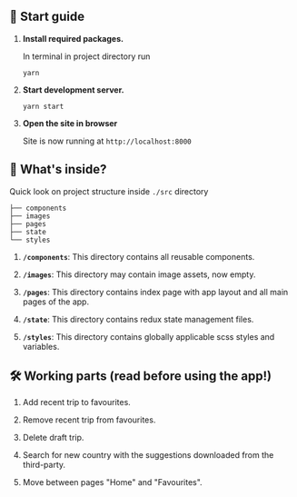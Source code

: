 ## 🚀 Start guide

1.  **Install required packages.**

    In terminal in project directory run

    ```
    yarn
    ```

1.  **Start development server.**

    ```
    yarn start
    ```

1.  **Open the site in browser**

    Site is now running at `http://localhost:8000`

## 🧐 What's inside?

Quick look on project structure inside `./src` directory

    ├── components
    ├── images
    ├── pages
    ├── state
    └── styles

1.  **`/components`**: This directory contains all reusable components.

2.  **`/images`**: This directory may contain image assets, now empty.

3.  **`/pages`**: This directory contains index page with app layout and all main pages of the app.

4.  **`/state`**: This directory contains redux state management files.

5.  **`/styles`**: This directory contains globally applicable scss styles and variables.

## 🛠 Working parts (read before using the app!)

1. Add recent trip to favourites.

2. Remove recent trip from favourites.

3. Delete draft trip.

4. Search for new country with the suggestions downloaded from the third-party.

5. Move between pages "Home" and "Favourites".
